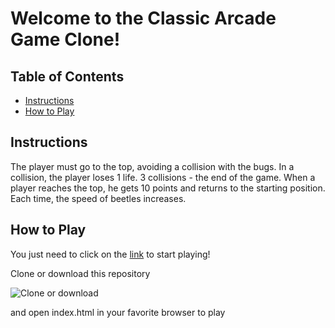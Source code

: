 # Welcome to the Classic Arcade Game Clone!

## Table of Contents

* [Instructions](#instructions)
* [How to Play](#how_to_play)

## Instructions

The player must go to the top, avoiding a collision with the bugs.
In a collision, the player loses 1 life. 3 collisions - the end of the game.
When a player reaches the top, he gets 10 points and returns to the starting position. Each time, the speed of beetles increases.

## How to Play

You just need to click on the [link](https://guschins.github.io/frontend-nanodegree-arcade-game/) to start playing!

Clone or download this repository

![Clone or download](https://github.com/GuschinS/frontend-nanodegree-arcade-game/tree/master/images/zip.png)

and open index.html in your favorite browser to play
